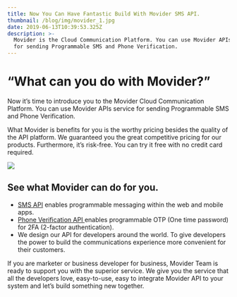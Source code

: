 ```yaml
---
title: Now You Can Have Fantastic Build With Movider SMS API.
thumbnail: /blog/img/movider_1.jpg
date: 2019-06-13T10:39:53.325Z
description: >-
  Movider is the Cloud Communication Platform. You can use Movider APIs service
  for sending Programmable SMS and Phone Verification.
---
```

# **“What can you do with Movider?”**

Now it’s time to introduce you to the Movider Cloud Communication Platform. You can use Movider APIs service for sending Programmable SMS and Phone Verification. 

What Movider is benefits for you is the worthy pricing besides the quality of the API platform. We guaranteed you the great competitive pricing for our products. Furthermore, it’s risk-free. You can try it free with no credit card required.

![](/blog/img/developer_smile.jpg)

## See what Movider can do for you.

* [SMS API](https://movider.co/en/sms-platform/) enables programmable messaging within the web and mobile apps.
* [Phone Verification API ](https://movider.co/en/sms-verify/)enables programmable OTP (One time password) for 2FA (2-factor authentication).
* We design our API for developers around the world. To give developers the power to build the communications experience more convenient for their customers. 

If you are marketer or business developer for business, Movider Team is ready to support you with the superior service. We give you the service that all the developers love, easy-to-use, easy to integrate Movider API to your system and let’s build something new together.
